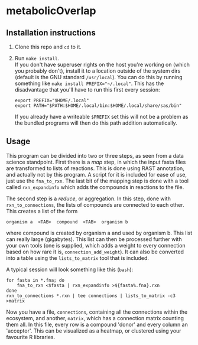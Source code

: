 metabolicOverlap
====

Installation instructions
-------------------------

 1. Clone this repo and `cd` to it.
 2. Run `make install`.  
    If you don't have superuser rights on the host you're working on
    (which you probably don't), install it to a location outside of the
    system dirs (default is the GNU standard `/usr/local`). You can do
    this by running something like `make install PREFIX="~/.local"`. This
    has the disadvantage that you'll have to run this first every session:

        export PREFIX="$HOME/.local"
        export PATH="$PATH:$HOME/.local/bin:$HOME/.local/share/sas/bin"

    If you already have a writeable `$PREFIX` set this will not be a
    problem as the bundled programs will then do this path addition
    automatically.

Usage
-----
This program can be divided into two or three steps, as seen from a data
science standpoint. First there is a _map_ step, in which the input
fasta files are transformed to lists of reactions. This is done using
RAST annotation, and actually not by this program. A script for it is
included for ease of use, just use the `fna_to_rxn`. The last bit of the
mapping step is done with a tool called `rxn_expandinfo` which adds the
compounds in reactions to the file.

The second step is a _reduce_, or aggregation. In this step, done with
`rxn_to_connections`, the lists of compounds are connected to each
other. This creates a list of the form

    organism a  <TAB>  compound  <TAB>  organism b

where compound is created by organism a and used by organism b. This list
can really large (gigabytes). This list can then be processed further with
your own tools (one is supplied, which adds a weight to every connection
based on how rare it is, `connection_add_weight`). It can also be
converted into a table using the `lists_to_matrix` tool that is included.

A typical session will look something like this (`bash`):

    for fasta in *.fna; do 
        fna_to_rxn <$fasta | rxn_expandinfo >${fasta%.fna}.rxn
    done
    rxn_to_connections *.rxn | tee connections | lists_to_matrix -c3 >matrix

Now you have a file, `connections`, containing all the connections
within the ecosystem, and another, `matrix`, which has a connection
matrix counting them all. In this file, every row is a compound 'donor'
and every column an 'acceptor'. This can be visualized as a heatmap,
or clustered using your favourite R libraries.

